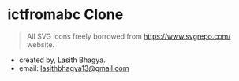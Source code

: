 # ictfromabc Clone
> All SVG icons freely borrowed from https://www.svgrepo.com/ website.

* created by, Lasith Bhagya.
* email: lasithbhagya13@gmail.com
